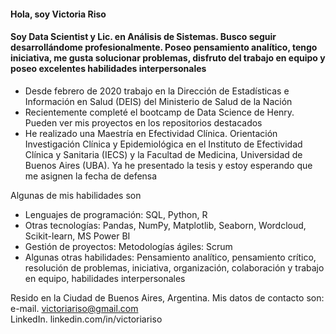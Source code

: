 <h4> Hola, soy Victoria Riso</h4>
<h4> Soy Data Scientist y Lic. en Análisis de Sistemas. Busco seguir desarrollándome profesionalmente. Poseo pensamiento analítico, tengo iniciativa, me gusta solucionar problemas, disfruto del trabajo en equipo y poseo excelentes habilidades interpersonales</h4>

- Desde febrero de 2020 trabajo en la Dirección de Estadísticas e Información en Salud (DEIS) del Ministerio de Salud de la Nación
- Recientemente completé el bootcamp de Data Science de Henry. Pueden ver mis proyectos en los repositorios destacados
- He realizado una Maestría en Efectividad Clínica. Orientación Investigación Clínica y Epidemiológica en el Instituto de Efectividad Clínica y Sanitaria (IECS) y la Facultad de Medicina, Universidad de Buenos Aires (UBA). Ya he presentado la tesis y estoy esperando que me asignen la fecha de defensa

Algunas de mis habilidades son </br>
- Lenguajes de programación:
SQL, Python, R
- Otras tecnologías:
Pandas, NumPy, Matplotlib, Seaborn, Wordcloud, Scikit-learn, MS Power BI
- Gestión de proyectos:
Metodologías ágiles: Scrum
- Algunas otras habilidades:
Pensamiento analítico, pensamiento crítico, resolución de problemas, iniciativa, organización, colaboración y trabajo en equipo, habilidades interpersonales

Resido en la Ciudad de Buenos Aires, Argentina.
Mis datos de contacto son:  </br>
e-mail. victoriariso@gmail.com  </br>
LinkedIn. linkedin.com/in/victoriariso
